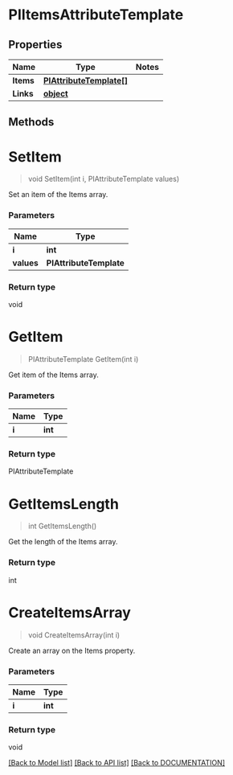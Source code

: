 # PIItemsAttributeTemplate

## Properties
Name | Type | Notes
------------ | ------------- | -------------
**Items** | **[**PIAttributeTemplate[]**](../Model/PIAttributeTemplate.md)**
**Links** | **[**object**](../Model/Object.md)**

## Methods

# **SetItem**
> void SetItem(int i, PIAttributeTemplate values)

Set an item of the Items array.

### Parameters

Name | Type
------------- | -------------
 **i** | **int**
 **values** | **PIAttributeTemplate**

### Return type

void


# **GetItem**
> PIAttributeTemplate GetItem(int i)

Get item of the Items array.

### Parameters

Name | Type
------------- | -------------
 **i** | **int**

### Return type

PIAttributeTemplate


# **GetItemsLength**
> int GetItemsLength()

Get the length of the Items array.


### Return type

int


# **CreateItemsArray**
> void CreateItemsArray(int i)

Create an array on the Items property.

### Parameters

Name | Type
------------- | -------------
 **i** | **int**

### Return type

void

[[Back to Model list]](../../DOCUMENTATION.md#documentation-for-models) [[Back to API list]](../../DOCUMENTATION.md#documentation-for-api-endpoints) [[Back to DOCUMENTATION]](../../DOCUMENTATION.md)
